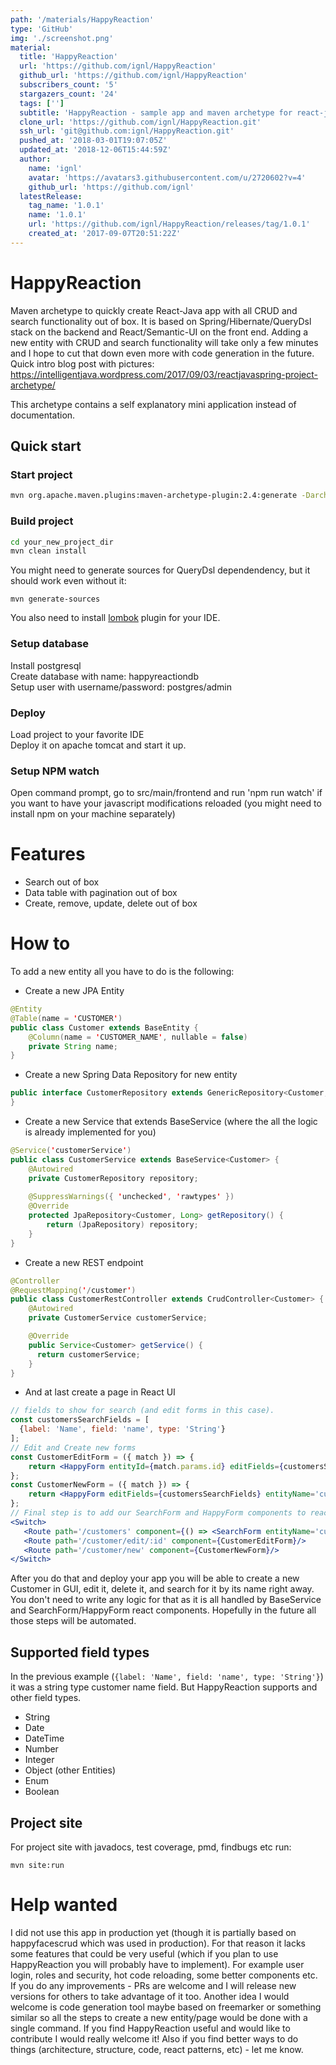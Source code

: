 ```yaml
---
path: '/materials/HappyReaction'
type: 'GitHub'
img: './screenshot.png'
material:
  title: 'HappyReaction'
  url: 'https://github.com/ignl/HappyReaction'
  github_url: 'https://github.com/ignl/HappyReaction'
  subscribers_count: '5'
  stargazers_count: '24'
  tags: ['']
  subtitle: 'HappyReaction - sample app and maven archetype for react-java crud application'
  clone_url: 'https://github.com/ignl/HappyReaction.git'
  ssh_url: 'git@github.com:ignl/HappyReaction.git'
  pushed_at: '2018-03-01T19:07:05Z'
  updated_at: '2018-12-06T15:44:59Z'
  author:
    name: 'ignl'
    avatar: 'https://avatars3.githubusercontent.com/u/2720602?v=4'
    github_url: 'https://github.com/ignl'
  latestRelease:
    tag_name: '1.0.1'
    name: '1.0.1'
    url: 'https://github.com/ignl/HappyReaction/releases/tag/1.0.1'
    created_at: '2017-09-07T20:51:22Z'
---
```

# HappyReaction
Maven archetype to quickly create React-Java app with all CRUD and search functionality out of box. It is based on Spring/Hibernate/QueryDsl stack on the backend and React/Semantic-UI on the front end. Adding a new entity with CRUD and search functionality will take only a few minutes and I hope to cut that down even more with code generation in the future.
Quick intro blog post with pictures: https://intelligentjava.wordpress.com/2017/09/03/reactjavaspring-project-archetype/

This archetype contains a self explanatory mini application instead of documentation.

## Quick start
### Start project
```bash
mvn org.apache.maven.plugins:maven-archetype-plugin:2.4:generate -DarchetypeGroupId=org.happyreaction -DarchetypeArtifactId=HappyReaction-archetype -DarchetypeVersion=1.0.1 -DarchetypeRepository=https://raw.github.com/ignl/HappyReaction/mvn-repo/ -DgroupId=com.test -DartifactId=TestProject
```
### Build project
```bash
cd your_new_project_dir
mvn clean install
```
You might need to generate sources for QueryDsl dependendency, but it should work even without it:
```
mvn generate-sources
```
You also need to install <a href=https://projectlombok.org/>lombok</a> plugin for your IDE.

### Setup database
Install postgresql<br/>
Create database with name: happyreactiondb<br/>
Setup user with username/password: postgres/admin<br/>
### Deploy
Load project to your favorite IDE<br/>
Deploy it on apache tomcat and start it up.<br/>
### Setup NPM watch
Open command prompt, go to src/main/frontend and run 'npm run watch' if you want to have your javascript modifications reloaded (you might need to install npm on your machine separately)

# Features
* Search out of box
* Data table with pagination out of box
* Create, remove, update, delete out of box

# How to

To add a new entity all you have to do is the following:
* Create a new JPA Entity
```java
@Entity
@Table(name = 'CUSTOMER')
public class Customer extends BaseEntity {
    @Column(name = 'CUSTOMER_NAME', nullable = false)
    private String name;
}
```
* Create a new Spring Data Repository for new entity
```java
public interface CustomerRepository extends GenericRepository<Customer, Long> {
}
```

* Create a new Service that extends BaseService (where the all the logic is already implemented for you)
```java
@Service('customerService')
public class CustomerService extends BaseService<Customer> {
    @Autowired
    private CustomerRepository repository;
    
    @SuppressWarnings({ 'unchecked', 'rawtypes' })
    @Override
    protected JpaRepository<Customer, Long> getRepository() {
        return (JpaRepository) repository;
    }
}
```
* Create a new REST endpoint
```java
@Controller
@RequestMapping('/customer')
public class CustomerRestController extends CrudController<Customer> {
    @Autowired
    private CustomerService customerService;

    @Override
    public Service<Customer> getService() {
      return customerService;
    }
}
```
* And at last create a page in React UI
```jsx
// fields to show for search (and edit forms in this case).
const customersSearchFields = [
  {label: 'Name', field: 'name', type: 'String'}
];
// Edit and Create new forms
const CustomerEditForm = ({ match }) => {
    return <HappyForm entityId={match.params.id} editFields={customersSearchFields} entityName='customer' />
};
const CustomerNewForm = ({ match }) => {
    return <HappyForm editFields={customersSearchFields} entityName='customer' />
};
// Final step is to add our SearchForm and HappyForm components to react router
<Switch>
   <Route path='/customers' component={() => <SearchForm entityName='customer' searchFields={customersSearchFields} columnFields={customersSearchFields} fetchFields={['city']} />}/>
   <Route path='/customer/edit/:id' component={CustomerEditForm}/>
   <Route path='/customer/new' component={CustomerNewForm}/>
</Switch>
```

After you do that and deploy your app you will be able to create a new Customer in GUI, edit it, delete it, and search for it by its name right away. You don't need to write any logic for that as it is all handled by BaseService and SearchForm/HappyForm react components. Hopefully in the future all those steps will be automated.

## Supported field types
In the previous example (```{label: 'Name', field: 'name', type: 'String'}```) it was a string type customer name field. But HappyReaction supports and other field types.
* String
* Date
* DateTime
* Number
* Integer
* Object (other Entities)
* Enum
* Boolean

## Project site
For project site with javadocs, test coverage, pmd, findbugs etc run:
```
mvn site:run
```

<h1> Help wanted </h1>
I did not use this app in production yet (though it is partially based on happyfacescrud which was used in production). For that reason it lacks some features that could be very useful (which if you plan to use HappyReaction you will probably have to implement). For example user login, roles and security, hot code reloading, some better components etc. If you do any improvements - PRs are welcome and I will release new versions for others to take advantage of it too. Another idea I would welcome is code generation tool maybe based on freemarker or something similar so all the steps to create a new entity/page would be done with a single command. If you find HappyReaction useful and would like to contribute I would really welcome it! Also if you find better ways to do things (architecture, structure, code, react patterns, etc) - let me know.

